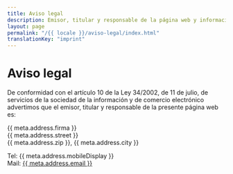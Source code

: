 ```yaml
---
title: Aviso legal
description: Emisor, titular y responsable de la página web y información sobre las técnicas usadas en desarrollo y producción
layout: page
permalink: "/{{ locale }}/aviso-legal/index.html"
translationKey: "imprint"
---
```


# Aviso legal

De conformidad con el artículo 10 de la Ley 34/2002, de 11 de julio, de servicios de la sociedad de la información y de comercio electrónico advertimos que el emisor, titular y responsable de la presente página web es:

{{ meta.address.firma }}<br>
{{ meta.address.street }}<br>
{{ meta.address.zip }}, {{ meta.address.city }}

Tel: {{ meta.address.mobileDisplay }}<br>
Mail: <a href="mailto:{{ meta.address.email }}">{{ meta.address.email }}</a>
